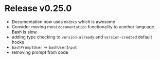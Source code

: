 # Release v0.25.0

- Documentation now uses `mkdocs` which is awesome
- Consider moving most `documentation` functionality to another language. Bash is slow. 
- adding type checking to `version-already` and `version-created` default hooks
- `bashPromptUser` -> `bashUserInput`
- removing prompt from code
